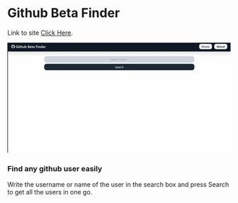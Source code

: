 # Github Beta Finder

Link to site [Click Here](https://githubfinder1711.netlify.app/).

![Demo GIF](https://github.com/Maxank-Bisht/GithubBetaFinder/blob/master/public/chrome-capture.gif?raw=true)

### Find any github user easily

Write the username or name of the user in the search box and press Search to get all the users in one go.

